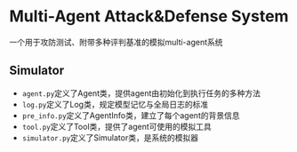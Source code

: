 # Multi-Agent Attack&Defense System
一个用于攻防测试、附带多种评判基准的模拟multi-agent系统
## Simulator
- `agent.py`定义了Agent类，提供agent由初始化到执行任务的多种方法
- `log.py`定义了Log类，规定模型记忆与全局日志的标准
- `pre_info.py`定义了AgentInfo类，建立了每个agent的背景信息
- `tool.py`定义了Tool类，提供了agent可使用的模拟工具
- `simulator.py`定义了Simulator类，是系统的模拟器